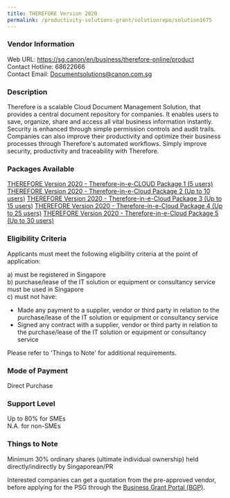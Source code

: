 ```yaml
---
title: THEREFORE Version 2020
permalink: /productivity-solutions-grant/solutionrepo/solution1675
---
```


### Vendor Information
Web URL: https://sg.canon/en/business/therefore-online/product <br>Contact Hotline: 68622666 <br>Contact Email: Documentsolutions@canon.com.sg <br>

### Description

Therefore is a scalable Cloud Document Management Solution, that provides a central document repository for companies. It enables users to save, organize, share and access all vital business information instantly. Security is enhanced through simple permission controls and audit trails. Companies can also improve their productivity and optimize their business processes through Therefore's automated workflows. Simply improve security, productivity and traceability with Therefore.

### Packages Available

<a href='https://www.gobusiness.gov.sg/images/psg/Desensitised_Canon_20200394_Annex_3_Part_1.pdf' target='_blank'>THEREFORE Version 2020 - Therefore-in-e-CLOUD Package 1 (5 users)</a>
<a href='https://www.gobusiness.gov.sg/images/psg/Desensitised_Canon_20200394_Annex_3_Part_2.pdf' target='_blank'>THEREFORE Version 2020 - Therefore-in-e-Cloud Package 2 (Up to 10 users)</a>
<a href='https://www.gobusiness.gov.sg/images/psg/Desensitised_Canon_20200394_Annex_3_Part_3.pdf' target='_blank'>THEREFORE Version 2020 - Therefore-in-e-Cloud Package 3 (Up to 15 users)</a>
<a href='https://www.gobusiness.gov.sg/images/psg/Desensitised_Canon_20200394_Annex_3_Part_4.pdf' target='_blank'>THEREFORE Version 2020 - Therefore-in-e-Cloud Package 4 (Up to 25 users)</a>
<a href='https://www.gobusiness.gov.sg/images/psg/Desensitised_Canon_20200394_Annex_3_Part_5.pdf' target='_blank'>THEREFORE Version 2020 - Therefore-in-e-Cloud Package 5 (Up to 30 users)</a>

### Eligibility Criteria

Applicants must meet the following eligibility criteria at the point of application:

a) must be registered in Singapore <br>
b) purchase/lease of the IT solution or equipment or consultancy service must be used in Singapore <br>
c) must not have:
- Made any payment to a supplier, vendor or third party in relation to the purchase/lease of the IT solution or equipment or consultancy service
- Signed any contract with a supplier, vendor or third party in relation to the purchase/lease of the IT solution or equipment or consultancy service

Please refer to 'Things to Note' for additional requirements.

### Mode of Payment
Direct Purchase

### Support Level
Up to 80% for SMEs <br>
N.A. for non-SMEs

### Things to Note
Minimum 30% ordinary shares (ultimate individual ownership) held directly/indirectly by Singaporean/PR

Interested companies can get a quotation from the pre-approved vendor, before applying for the PSG through the <a target='_blank' href='https://www.businessgrants.gov.sg/'>Business Grant Portal (BGP)</a>.
